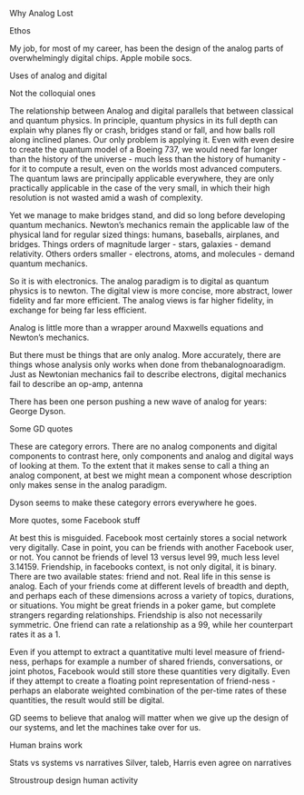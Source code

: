 Why Analog Lost

Ethos 

My job, for most of my career, has been the design of the analog parts of overwhelmingly digital chips.  Apple mobile socs. 

Uses of analog and digital

Not the colloquial ones 

The relationship between Analog and digital parallels that between classical and quantum physics.  In principle, quantum physics in its full depth can explain why planes fly or crash, bridges stand or fall, and how balls roll along inclined planes.  Our only problem is applying it.  Even with even desire to create the quantum model of a Boeing 737, we would need far longer than the history of the universe - much less than the history of humanity - for it to compute a result, even on the worlds most advanced computers.  The quantum laws are principally applicable everywhere, they are only practically applicable in the case of the very small, in which their high resolution is not wasted amid a wash of complexity. 

Yet we manage to make bridges stand, and did so long before developing quantum mechanics.   Newton’s mechanics remain the applicable law of the physical land for regular sized things: humans, baseballs, airplanes, and bridges.  Things orders of magnitude larger - stars, galaxies - demand relativity.  Others orders smaller - electrons, atoms, and molecules - demand quantum mechanics. 

So it is with electronics.  The analog paradigm is to digital as quantum physics is to newton.  The digital view is more concise, more abstract, lower fidelity and far more efficient.  The analog views is far higher fidelity, in exchange for being far less efficient.  

Analog is little more than a wrapper around Maxwells equations and Newton’s mechanics.  

But there must be things that are only analog.  More accurately, there are things whose analysis only works when done from thebanalognoaradigm.  Just as Newtonian mechanics fail to describe electrons, digital mechanics fail to describe an op-amp, antenna 

There has been one person pushing a new wave of analog for years: George Dyson. 

Some GD quotes 

These are category errors.  There are no analog components and digital components to contrast here, only components and analog and digital ways of looking at them.  To the extent that it makes sense to call a thing an analog component, at best we might mean a component whose description only makes sense in the analog paradigm.  

Dyson seems to make these category errors everywhere he goes. 

More quotes, some Facebook stuff

At best this is misguided.  Facebook most certainly stores a social network very digitally.  Case in point, you can be friends with another Facebook user, or not.  You cannot be friends of level 13 versus level 99, much less level 3.14159.  Friendship, in facebooks context, is not only digital, it is binary.  There are two available states: friend and not.  Real life in this sense is analog.  Each of your friends come at different levels of breadth and depth, and perhaps each of these dimensions across a variety of topics, durations, or situations.  You might be great friends in a poker game, but complete strangers regarding relationships.  Friendship is also not necessarily symmetric.  One friend can rate a relationship as a 99, while her counterpart rates it as a 1. 

Even if you attempt to extract a quantitative multi level measure of friend-ness, perhaps for example a number of shared friends, conversations, or joint photos, Facebook would still store these quantities very digitally.  Even if they attempt to create a floating point representation of friend-ness - perhaps an elaborate weighted combination of the per-time rates of these quantities, the result would still be digital. 

GD seems to believe that analog will matter when we give up the design of our systems, and let the machines take over for us.   

Human brains work

Stats vs systems vs narratives 
Silver, taleb, Harris even agree on narratives 

Stroustroup design human activity

